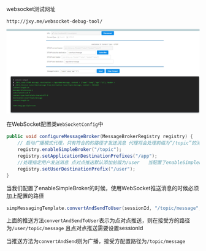 websocket测试网址
```html
http://jxy.me/websocket-debug-tool/
```


![img.png](img.png)

在WebSocket配置类`WebSocketConfig`中
```java
public void configureMessageBroker(MessageBrokerRegistry registry) {
    // 启动广播模式代理，只有符合的的路径才发送消息 代理将会处理前缀为“/topic”的消息
    registry.enableSimpleBroker("/topic");
    registry.setApplicationDestinationPrefixes("/app");
    //处理指定用户发送消息 点对点推送默认添加前缀为/user   当配置了enableSimpleBroker时，推送的前缀必须加上配置的路径
    registry.setUserDestinationPrefix("/user");
}
```
当我们配置了enableSimpleBroker的时候，使用WebSocket推送消息的时候必须加上配置的路径
```java
simpMessagingTemplate.convertAndSendToUser(sessionId, "/topic/message", message+sessionId);
```
上面的推送方法`convertAndSendToUser`表示为点对点推送，则在接受方的路径为`/user/topic/message`
且点对点推送需要设置sessionId

当推送方法为`convertAndSend`则为广播，接受方配置路径为`/topic/message`